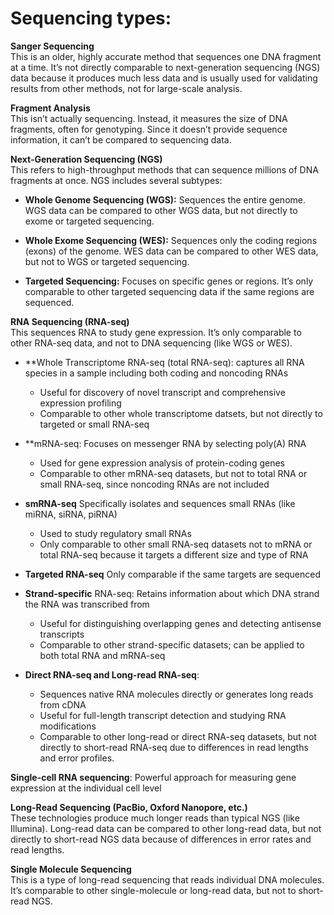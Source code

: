 # Sequencing types:

**Sanger Sequencing**  
This is an older, highly accurate method that sequences one DNA fragment at a time. It’s not directly comparable to next-generation sequencing (NGS) data because it produces much less data 
and is usually used for validating results from other methods, not for large-scale analysis.

**Fragment Analysis**  
This isn’t actually sequencing. Instead, it measures the size of DNA fragments, often for genotyping. Since it doesn’t provide sequence information, it can’t be compared to sequencing data.

**Next-Generation Sequencing (NGS)**  
This refers to high-throughput methods that can sequence millions of DNA fragments at once. NGS includes several subtypes:

- **Whole Genome Sequencing (WGS):** Sequences the entire genome. WGS data can be compared to other WGS data, but not directly to exome or targeted sequencing.

- **Whole Exome Sequencing (WES):** Sequences only the coding regions (exons) of the genome. WES data can be compared to other WES data, but not to WGS or targeted sequencing.

- **Targeted Sequencing:** Focuses on specific genes or regions. It’s only comparable to other targeted sequencing data if the same regions are sequenced.

**RNA Sequencing (RNA-seq)**  
This sequences RNA to study gene expression. It’s only comparable to other RNA-seq data, and not to DNA sequencing (like WGS or WES).

- **Whole Transcriptome RNA-seq (total RNA-seq): captures all RNA species in a sample including both coding and noncoding RNAs
  - Useful for discovery of novel transcript and comprehensive expression profiling
  - Comparable to other whole transcriptome datsets, but not directly to targeted or small RNA-seq

- **mRNA-seq: Focuses on messenger RNA by selecting poly(A) RNA
  - Used for gene expression analysis of protein-coding genes
  - Comparable to other mRNA-seq datasets, but not to total RNA or small RNA-seq, since noncoding RNAs are not included 

- **smRNA-seq** Specifically isolates and sequences small RNAs (like miRNA, siRNA, piRNA)
  - Used to study regulatory small RNAs
  - Only comparable to other small RNA-seq datasets not to mRNA or total RNA-seq because it targets a different size and type of RNA

- **Targeted RNA-seq** Only comparable if the same targets are sequenced

- **Strand-specific** RNA-seq: Retains information about which DNA strand the RNA was transcribed from
  - Useful for distinguishing overlapping genes and detecting antisense transcripts
  - Comparable to other strand-specific datasets; can be applied to both total RNA and mRNA-seq

- **Direct RNA-seq and Long-read RNA-seq**:
  - Sequences native RNA molecules directly or generates long reads from cDNA
  - Useful for full-length transcript detection and studying RNA modifications
  - Comparable to other long-read or direct RNA-seq datasets, but not directly to short-read RNA-seq due to differences in read lengths and error profiles. 

**Single-cell RNA sequencing**: Powerful approach for measuring gene expression at the individual cell level

**Long-Read Sequencing (PacBio, Oxford Nanopore, etc.)**  
These technologies produce much longer reads than typical NGS (like Illumina). Long-read data can be compared to other long-read data, but not directly to short-read
NGS data because of differences in error rates and read lengths.

**Single Molecule Sequencing**  
This is a type of long-read sequencing that reads individual DNA molecules. It’s comparable to other single-molecule or long-read data, but not to short-read NGS.
